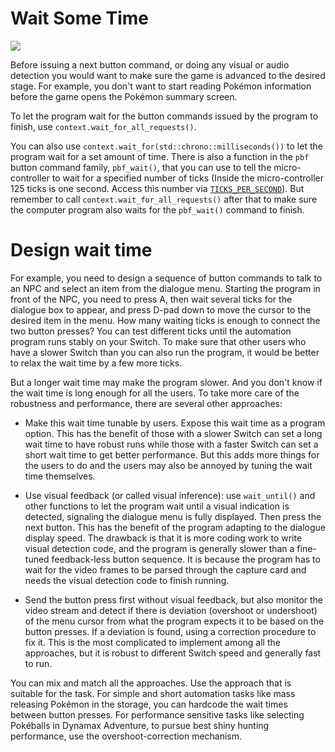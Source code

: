 # Wait Some Time

[<img src="https://canary.discordapp.com/api/guilds/695809740428673034/widget.png?style=banner2">](https://discord.gg/cQ4gWxN)

Before issuing a next button command, or doing any visual or audio detection you would want to make sure the game is advanced to the desired stage. For example, you don't want to start reading Pokémon information before the game opens the Pokémon summary screen.

To let the program wait for the button commands issued by the program to finish, use `context.wait_for_all_requests()`.

You can also use `context.wait_for(std::chrono::milliseconds())` to let the program wait for a set amount of time.
There is also a function in the `pbf` button command family, `pbf_wait()`, that you can use to tell the micro-controller to wait for a specified number of ticks (Inside the micro-controller 125 ticks is one second. Access this number via [`TICKS_PER_SECOND`](https://github.com/PokemonAutomation/Arduino-Source/blob/main/Common/NintendoSwitch/NintendoSwitch_ControllerDefs.h)).
But remember to call `context.wait_for_all_requests()` after that to make sure the computer program also waits for the `pbf_wait()` command to finish.


# Design wait time

For example, you need to design a sequence of button commands to talk to an NPC and select an item from the dialogue menu. Starting the program in front of the NPC, you need to press A, then wait several ticks for the dialogue box to appear, and press D-pad down to move the cursor to the desired item in the menu. How many waiting ticks is enough to connect the two button presses? You can test different ticks until the automation program runs stably on your Switch. To make sure that other users who have a slower Switch than you can also run the program, it would be better to relax the wait time by a few more ticks.

But a longer wait time may make the program slower. And you don't know if the wait time is long enough for all the users. To take more care of the robustness and performance, there are several other approaches:

- Make this wait time tunable by users. Expose this wait time as a program option. This has the benefit of those with a slower Switch can set a long wait time to have robust runs while those with a faster Switch can set a short wait time to get better performance. But this adds more things for the users to do and the users may also be annoyed by tuning the wait time themselves.

- Use visual feedback (or called visual inference): use `wait_until()` and other functions to let the program wait until a visual indication is detected, signaling the dialogue menu is fully displayed. Then press the next button. This has the benefit of the program adapting to the dialogue display speed. The drawback is that it is more coding work to write visual detection code, and the program is generally slower than a fine-tuned feedback-less button sequence. It is because the program has to wait for the video frames to be parsed through the capture card and needs the visual detection code to finish running.

- Send the button press first without visual feedback, but also monitor the video stream and detect if there is deviation (overshoot or undershoot) of the menu cursor from what the program expects it to be based on the button presses. If a deviation is found, using a correction procedure to fix it. This is the most complicated to implement among all the approaches, but it is robust to different Switch speed and generally fast to run.

You can mix and match all the approaches. Use the approach that is suitable for the task. For simple and short automation tasks like mass releasing Pokémon in the storage, you can hardcode the wait times between button presses. For performance sensitive tasks like selecting Pokéballs in Dynamax Adventure, to pursue best shiny hunting performance, use the overshoot-correction mechanism.